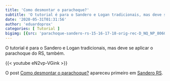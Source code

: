 ```yaml
---
title: 'Como desmontar o parachoque?'
subtitle: 'O tutorial é para o Sandero e Logan tradicionais, mas deve se aplicar o parachoque do RS, também.'
date: '2020-05-31T01:31:56'
author: 'eduardoprox'
categories: [ Tutorial ]
bigimg: [{src: 'parachoque-sandero-rs-15-16-17-18-orig-rec-D_NQ_NP_806047-MLB27292550478_052018-F.jpg'}]
---
```


O tutorial é para o Sandero e Logan tradicionais, mas deve se aplicar o parachoque do RS, também.

{{< youtube eN2vp-VGink >}}


O post [Como desmontar o parachoque?](https://sanderors.com/como-desmontar-o-parachoque/) apareceu primeiro em [Sandero RS](https://sanderors.com).

